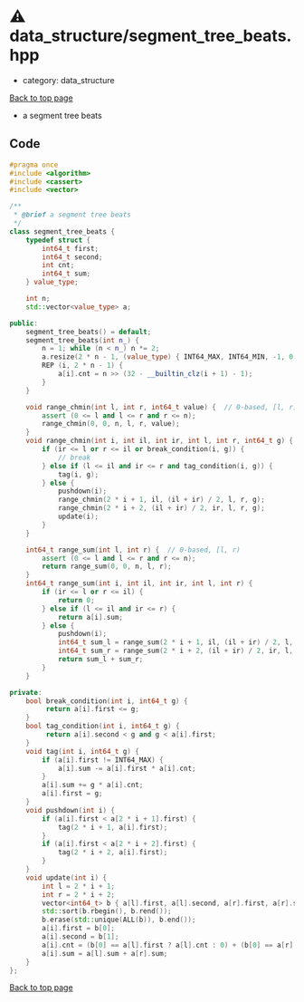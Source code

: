 <!-- mathjax config similar to math.stackexchange -->
<script type="text/javascript" async
  src="https://cdnjs.cloudflare.com/ajax/libs/mathjax/2.7.5/MathJax.js?config=TeX-MML-AM_CHTML">
</script>
<script type="text/x-mathjax-config">
  MathJax.Hub.Config({
    TeX: { equationNumbers: { autoNumber: "AMS" }},
    tex2jax: {
      inlineMath: [ ['$','$'] ],
      processEscapes: true
    },
    "HTML-CSS": { matchFontHeight: false },
    displayAlign: "left",
    displayIndent: "2em"
  });
</script>

<script type="text/javascript" src="https://cdnjs.cloudflare.com/ajax/libs/jquery/3.4.1/jquery.min.js"></script>
<script src="https://cdn.jsdelivr.net/npm/jquery-balloon-js@1.1.2/jquery.balloon.min.js" integrity="sha256-ZEYs9VrgAeNuPvs15E39OsyOJaIkXEEt10fzxJ20+2I=" crossorigin="anonymous"></script>
<script type="text/javascript" src="../../assets/js/copy-button.js"></script>
<link rel="stylesheet" href="../../assets/css/copy-button.css" />


# :warning: data_structure/segment_tree_beats.hpp
* category: data_structure


[Back to top page](../../index.html)

* a segment tree beats


## Code
```cpp
#pragma once
#include <algorithm>
#include <cassert>
#include <vector>

/**
 * @brief a segment tree beats
 */
class segment_tree_beats {
    typedef struct {
        int64_t first;
        int64_t second;
        int cnt;
        int64_t sum;
    } value_type;

    int n;
    std::vector<value_type> a;

public:
    segment_tree_beats() = default;
    segment_tree_beats(int n_) {
        n = 1; while (n < n_) n *= 2;
        a.resize(2 * n - 1, (value_type) { INT64_MAX, INT64_MIN, -1, 0 });
        REP (i, 2 * n - 1) {
            a[i].cnt = n >> (32 - __builtin_clz(i + 1) - 1);
        }
    }

    void range_chmin(int l, int r, int64_t value) {  // 0-based, [l, r)
        assert (0 <= l and l <= r and r <= n);
        range_chmin(0, 0, n, l, r, value);
    }
    void range_chmin(int i, int il, int ir, int l, int r, int64_t g) {
        if (ir <= l or r <= il or break_condition(i, g)) {
            // break
        } else if (l <= il and ir <= r and tag_condition(i, g)) {
            tag(i, g);
        } else {
            pushdown(i);
            range_chmin(2 * i + 1, il, (il + ir) / 2, l, r, g);
            range_chmin(2 * i + 2, (il + ir) / 2, ir, l, r, g);
            update(i);
        }
    }

    int64_t range_sum(int l, int r) {  // 0-based, [l, r)
        assert (0 <= l and l <= r and r <= n);
        return range_sum(0, 0, n, l, r);
    }
    int64_t range_sum(int i, int il, int ir, int l, int r) {
        if (ir <= l or r <= il) {
            return 0;
        } else if (l <= il and ir <= r) {
            return a[i].sum;
        } else {
            pushdown(i);
            int64_t sum_l = range_sum(2 * i + 1, il, (il + ir) / 2, l, r);
            int64_t sum_r = range_sum(2 * i + 2, (il + ir) / 2, ir, l, r);
            return sum_l + sum_r;
        }
    }

private:
    bool break_condition(int i, int64_t g) {
         return a[i].first <= g;
    }
    bool tag_condition(int i, int64_t g) {
         return a[i].second < g and g < a[i].first;
    }
    void tag(int i, int64_t g) {
        if (a[i].first != INT64_MAX) {
            a[i].sum -= a[i].first * a[i].cnt;
        }
        a[i].sum += g * a[i].cnt;
        a[i].first = g;
    }
    void pushdown(int i) {
        if (a[i].first < a[2 * i + 1].first) {
            tag(2 * i + 1, a[i].first);
        }
        if (a[i].first < a[2 * i + 2].first) {
            tag(2 * i + 2, a[i].first);
        }
    }
    void update(int i) {
        int l = 2 * i + 1;
        int r = 2 * i + 2;
        vector<int64_t> b { a[l].first, a[l].second, a[r].first, a[r].second };
        std::sort(b.rbegin(), b.rend());
        b.erase(std::unique(ALL(b)), b.end());
        a[i].first = b[0];
        a[i].second = b[1];
        a[i].cnt = (b[0] == a[l].first ? a[l].cnt : 0) + (b[0] == a[r].first ? a[r].cnt : 0);
        a[i].sum = a[l].sum + a[r].sum;
    }
};

```

[Back to top page](../../index.html)

